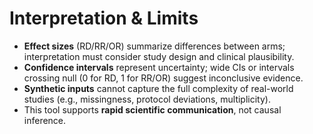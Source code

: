 # Interpretation & Limits

- **Effect sizes** (RD/RR/OR) summarize differences between arms; interpretation must consider study design and clinical plausibility.  
- **Confidence intervals** represent uncertainty; wide CIs or intervals crossing null (0 for RD, 1 for RR/OR) suggest inconclusive evidence.  
- **Synthetic inputs** cannot capture the full complexity of real-world studies (e.g., missingness, protocol deviations, multiplicity).  
- This tool supports **rapid scientific communication**, not causal inference.
